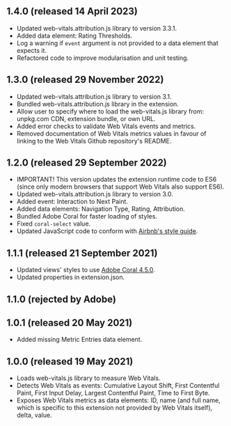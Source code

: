 1.4.0 (released 14 April 2023)
------------------------------

- Updated web-vitals.attribution.js library to version 3.3.1.
- Added data element: Rating Thresholds.
- Log a warning if `event` argument is not provided to a data element that expects it.
- Refactored code to improve modularisation and unit testing.

1.3.0 (released 29 November 2022)
---------------------------------

- Updated web-vitals.attribution.js library to version 3.1.
- Bundled web-vitals.attribution.js library in the extension.
- Allow user to specify where to load the web-vitals.js library from: unpkg.com CDN, extension bundle, or own URL.
- Added error checks to validate Web Vitals events and metrics.
- Removed documentation of Web Vitals metrics values in favour of linking to the Web Vitals Github repository's README.

1.2.0 (released 29 September 2022)
----------------------------------

- IMPORTANT! This version updates the extension runtime code to ES6 (since only modern browsers that support Web Vitals also support ES6).
- Updated web-vitals.attribution.js library to version 3.0.
- Added event: Interaction to Next Paint.
- Added data elements: Navigation Type, Rating, Attribution.
- Bundled Adobe Coral for faster loading of styles.
- Fixed `coral-select` value.
- Updated JavaScript code to conform with [Airbnb's style guide](https://github.com/airbnb/javascript).

1.1.1 (released 21 September 2021)
----------------------------------

- Updated views' styles to use [Adobe Coral 4.5.0](https://opensource.adobe.com/coral-spectrum/documentation/).
- Updated properties in extension.json.

1.1.0 (rejected by Adobe)
-------------------------

1.0.1 (released 20 May 2021)
----------------------------

- Added missing Metric Entries data element.

1.0.0 (released 19 May 2021)
----------------------------

- Loads web-vitals.js library to measure Web Vitals.
- Detects Web Vitals as events: Cumulative Layout Shift, First Contentful Paint, First Input Delay, Largest Contentful Paint, Time to First Byte.
- Exposes Web Vitals metrics as data elements: ID, name (and full name, which is specific to this extension not provided by Web Vitals itself), delta, value.
